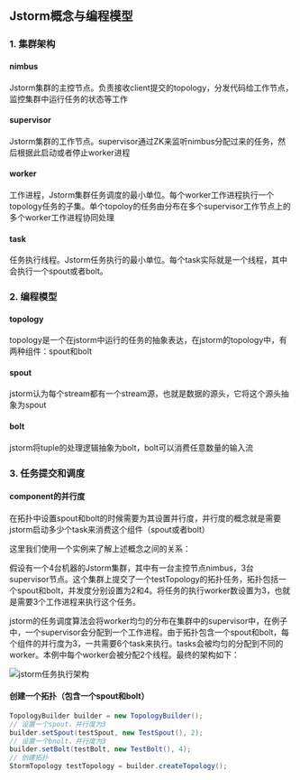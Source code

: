 ## Jstorm概念与编程模型

### 1. 集群架构

#### nimbus

Jstorm集群的主控节点。负责接收client提交的topology，分发代码给工作节点，监控集群中运行任务的状态等工作

#### supervisor

Jstorm集群的工作节点。supervisor通过ZK来监听nimbus分配过来的任务，然后根据此启动或者停止worker进程

#### worker

工作进程，Jstorm集群任务调度的最小单位。每个worker工作进程执行一个topology任务的子集。单个topoloy的任务由分布在多个supervisor工作节点上的多个worker工作进程协同处理

#### task

任务执行线程。Jstorm任务执行的最小单位。每个task实际就是一个线程，其中会执行一个spout或者bolt。

### 2. 编程模型

#### topology

topology是一个在jstorm中运行的任务的抽象表达，在jstorm的topology中，有两种组件：spout和bolt

#### spout

jstorm认为每个stream都有一个stream源，也就是数据的源头，它将这个源头抽象为spout

#### bolt

jstorm将tuple的处理逻辑抽象为bolt，bolt可以消费任意数量的输入流

### 3. 任务提交和调度

#### component的并行度

在拓扑中设置spout和bolt的时候需要为其设置并行度，并行度的概念就是需要jstorm启动多少个task来消费这个组件（spout或者bolt）

这里我们使用一个实例来了解上述概念之间的关系：

假设有一个4台机器的Jstorm集群，其中有一台主控节点nimbus，3台supervisor节点。这个集群上提交了一个testTopology的拓扑任务，拓扑包括一个spout和bolt，并发度分别设置为2和4。将任务的执行worker数设置为3，也就是需要3个工作进程来执行这个任务。

jstorm的任务调度算法会将worker均匀的分布在集群中的supervisor中，在例子中，一个supervisor会分配到一个工作进程。由于拓扑包含一个spout和bolt，每个组件的并行度为3，一共需要6个task来执行。tasks会被均匀的分配到不同的worker。本例中每个worker会被分配2个线程。最终的架构如下：

![jstorm任务执行架构](/Users/liumenghao/github/Jstorm/picture/jstorm任务执行架构.png)

#### 创建一个拓扑（包含一个spout和bolt）

```java
TopologyBuilder builder = new TopologyBuilder();
// 设置一个spout，并行度为3
builder.setSpout(testSpout, new TestSpout(), 2);
// 设置一个bnolt，并行度为3
builder.setBolt(testBolt, new TestBolt(), 4);
// 创建拓扑
StormTopology testTopology = builder.createTopology();
```





















